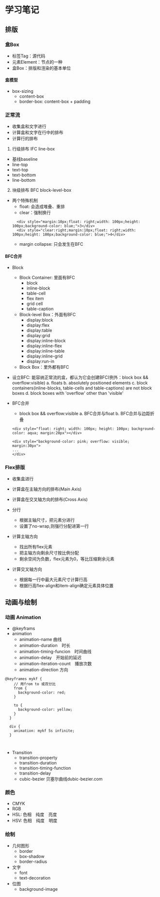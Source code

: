 # 学习笔记

## 排版
### 盒Box

* 标签Tag：源代码
* 元素Element：节点的一种
* 盒Box：排版和渲染的基本单位

#### 盒模型
* box-sizing
    * content-box
    * border-box: content-box + padding


### 正常流
* 收集盒和文字进行
* 计算盒和文字在行中的排布
* 计算行的排布

1. 行级排布 IFC line-box
* 基线baseline
* line-top
* text-top
* text-bottom
* line-bottom 

2. 块级排布 BFC block-level-box

* 两个特殊机制
    * float: 会造成堆叠、重排
    * clear：强制换行
    ```
      <div style="margin:10px;float: right;width: 100px;height: 100px;background-color: blue;">3</div>
      <div style="clear:right;margin:10px;float: right;width: 100px;height: 100px;background-color: blue;">4</div>
    ```
    * margin collapse: 只会发生在BFC


#### BFC合并
* Block
    * Block Container: 里面有BFC
        * block
        * inline-block
        * table-cell
        * flex item
        * grid cell
        * table-caption
    * Block-level Box：外面有BFC
        * display:block
        * display:flex
        * display:table
        * display:grid
        * display:inline-block
        * display:inline-flex
        * display:inline-table
        * display:inline-grid
        * display:run-in
    * Block Box：里外都有BFC

* 设立BFC: 能容纳正常流的盒，都认为它会创建BFC(例外：block box && overflow:visible)
    a. floats
    b. absolutely positioned elements
    c. block containers(inline-blocks, table-cells and table-captions) are not block boxes
    d. block boxes with 'overflow' other than 'visible'

* BFC合并
    * block box && overflow:visible
        a. BFC合并与float
        b. BFC合并与边距折叠
    ```
    <div style="float: right; width: 100px; height: 100px; background-color: aqua; margin:20px"></div>

    <div style="background-color: pink; overflow: visible; margin:30px">
    ...
    </div>
    ```

### Flex排版
* 收集盒进行
* 计算盒在主轴方向的排布(Main Axis)
* 计算盒在交叉轴方向的排布(Cross Axis)

* 分行
    * 根据主轴尺寸，把元素分进行 
    * 设置了no-wrap,则强行分配进第一行
* 计算主轴方向
    * 找出所有flex元素
    * 把主轴方向剩余尺寸按比例分配
    * 剩余空间为负数，flex元素为0，等比压缩剩余元素

* 计算交叉轴方向
    * 根据每一行中最大元素尺寸计算行高
    * 根据行高flex-align和item-align确定元素具体位置




    
## 动画与绘制
### 动画 Animation
* @keyframs
* animation
    * animation-name 曲线
    * animation-duration　时长
    * animation-timing-funcion　时间曲线
    * animation-delay　开始前的延迟
    * animation-iteration-count　播放次数
    * animation-direction 方向
```
@keyframes mykf {
    // 用from to 或百分比
    from {
      background-color: red;
    }

    to {
      background-color: yellow;
    }
  }

  div {
    animation: mykf 5s infinite;
  }
 
    
```
* Transition
    * transition-property
    * transition-duration
    * transition-timing-function
    * transition-delay
    * cubic-bezier 贝塞尔曲线dubic-bezier.com


### 颜色

* CMYK
* RGB
* HSL: 色相　纯度　亮度
* HSV: 色相　纯度　明度

### 绘制
* 几何图形
    * border
    * box-shadow
    * border-radius
* 文字
    * font
    * text-decoration
* 位图
    * background-image
